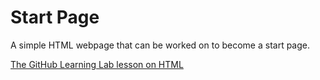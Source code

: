# Start Page
A simple HTML webpage that can be worked on to become a start page.

[The GitHub Learning Lab lesson on HTML](https://lab.github.com/githubtraining/introduction-to-html)
